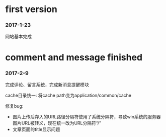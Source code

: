 
# first version
### 2017-1-23

网站基本完成

# comment and message finished
### 2017-2-9

完成评论、留言系统，完成新消息提醒模块

cache目录统一: 将cache path变为application/common/cache

修复bug:
- 图片上传后存入的URL路径分隔符使用了系统分隔符，导致win系统的服务器图片URL被转义，现在统一改为URL分隔符“/”
- 文章页面的title显示问题 
